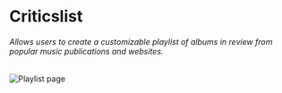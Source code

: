 # Criticslist

###### Allows users to create a customizable playlist of albums in review from popular music publications and websites. 

![Playlist page]( nblondhe.github.io/cl1.PNG )